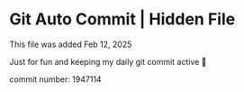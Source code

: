 # Git Auto Commit | Hidden File

This file was added Feb 12, 2025

Just for fun and keeping my daily git commit active 🤪

commit number: 1947114
